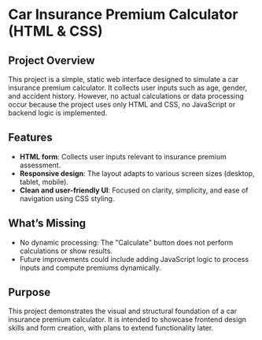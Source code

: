 # Car Insurance Premium Calculator (HTML & CSS)

## Project Overview  
This project is a simple, static web interface designed to simulate a car insurance premium calculator. It collects user inputs such as age, gender, and accident history. However, no actual calculations or data processing occur because the project uses only HTML and CSS, no JavaScript or backend logic is implemented.

## Features  
- **HTML form**: Collects user inputs relevant to insurance premium assessment.  
- **Responsive design**: The layout adapts to various screen sizes (desktop, tablet, mobile).  
- **Clean and user-friendly UI**: Focused on clarity, simplicity, and ease of navigation using CSS styling.

## What’s Missing  
- No dynamic processing: The "Calculate" button does not perform calculations or show results.  
- Future improvements could include adding JavaScript logic to process inputs and compute premiums dynamically.

## Purpose  
This project demonstrates the visual and structural foundation of a car insurance premium calculator. It is intended to showcase frontend design skills and form creation, with plans to extend functionality later.
